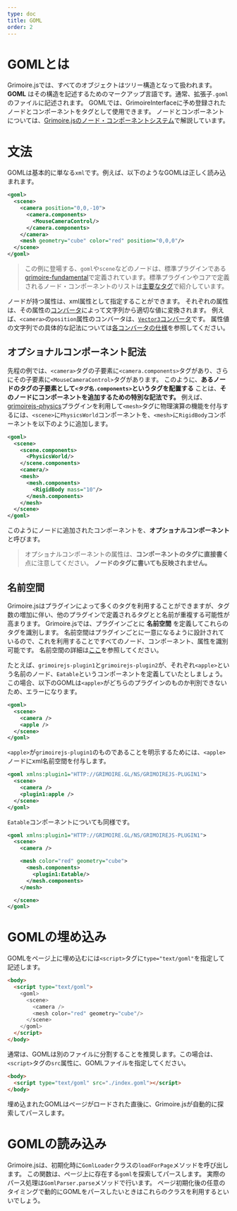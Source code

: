 ```yaml
---
type: doc
title: GOML
order: 2
---
```


# GOMLとは
Grimoire.jsでは、すべてのオブジェクトはツリー構造となって扱われます。
**GOML** はその構造を記述するためのマークアップ言語です。通常、拡張子`.goml`のファイルに記述されます。
GOMLでは、GrimoireInterfaceに予め登録されたノードとコンポーネントをタグとして使用できます。
ノードとコンポーネントについては、[Grimoire.jsのノード・コンポーネントシステム](urlto/compoentsystem)で解説しています。


# 文法
GOMLは基本的に単なる`xml`です。例えば、以下のようなGOMLは正しく読み込まれます。

```xml
<goml>
  <scene>
    <camera position="0,0,-10">
      <camera.components>
        <MouseCameraControl/>
      </camera.components>
    </camera>
    <mesh geometry="cube" color="red" position="0,0,0"/>
  </scene>
</goml>
```

> この例に登場する、`goml`や`scene`などのノードは、標準プラグインである[grimoire-fundamental](url_to_repo)で定義されています。標準プラグインやコアで定義されるノード・コンポーネントのリストは[主要なタグ](url_to/08_tags)で紹介しています。

ノードが持つ属性は、xml属性として指定することができます。
それぞれの属性は、その属性の[コンバータ](urlto/05_componentsystem#converter)によって文字列から適切な値に変換されます。
例えば、`<camera>`の`position`属性のコンバータは、[`Vector3`コンバータ](urlto/05_componentsystem#converter#vector3)です。
属性値の文字列での具体的な記法については[各コンバータの仕様](urlto/05_componentsystem#converter)を参照してください。


## オプショナルコンポーネント記法
先程の例では、`<camera>`タグの子要素に`<camera.components>`タグがあり、さらにその子要素に`<MouseCameraControl>`タグがあります。
このように、**あるノードのタグの子要素として`<タグ名.components>`というタグを配置する** ことは、**そのノードにコンポーネントを追加するための特別な記法です。**
例えば、[grimoirejs-physics](https://github.com/GrimoireGL/grimoirejs-physics)プラグインを利用して`<mesh>`タグに物理演算の機能を付与するには、`<scene>`に`PhysicsWorld`コンポーネントを、`<mesh>`に`RigidBody`コンポーネントを以下のように追加します。

```xml
<goml>
  <scene>
    <scene.components>
      <PhysicsWorld/>
    </scene.components>
    <camera/>
    <mesh>
      <mesh.components>
        <RigidBody mass="10"/>
      </mesh.components>
    </mesh>
  </scene>
</goml>
```
このようにノードに追加されたコンポーネントを、**オプショナルコンポーネント** と呼びます。

> オプショナルコンポーネントの属性は、**コンポーネントのタグに直接書く** 点に注意してください。
**ノードのタグに書いても反映されません。**

## 名前空間
Grimoire.jsはプラグインによって多くのタグを利用することができますが、タグ数の増加に伴い、他のプラグインで定義されるタグとと名前が重複する可能性が高まります。
Grimoire.jsでは、プラグインごとに **名前空間** を定義してこれらのタグを識別します。
名前空間はプラグインごとに一意になるように設計されているので、これを利用することですべてのノード、コンポーネント、属性を識別可能です。
名前空間の詳細は[ここ](urlto/plugin#namespace)を参照してください。

たとえば、`grimoirejs-plugin1`と`grimoirejs-plugin2`が、それぞれ`<apple>`という名前のノード、`Eatable`というコンポーネントを定義していたとしましょう。
この場合、以下のGOMLは`<apple>`がどちらのプラグインのものか判別できないため、エラーになります。

```xml
<goml>
  <scene>
    <camera />
    <apple />
  </scene>
</goml>
```

`<apple>`が`grimoirejs-plugin1`のものであることを明示するためには、`<apple>`ノードにxml名前空間を付与します。

```xml
<goml xmlns:plugin1="HTTP://GRIMOIRE.GL/NS/GRIMOIREJS-PLUGIN1">
  <scene>
    <camera />
    <plugin1:apple />
  </scene>
</goml>
```

`Eatable`コンポーネントについても同様です。
```xml
<goml xmlns:plugin1="HTTP://GRIMOIRE.GL/NS/GRIMOIREJS-PLUGIN1">
  <scene>
    <camera />

    <mesh color="red" geometry="cube">
      <mesh.components>
        <plugin1:Eatable/>
      </mesh.components>
    </mesh>

  </scene>
</goml>
```

# GOMLの埋め込み
GOMLをページ上に埋め込むには`<script>`タグに`type="text/goml"`を指定して記述します。

```html
<body>
  <script type="text/goml">
    <goml>
      <scene>
        <camera />
        <mesh color="red" geometry="cube"/>
      </scene>
    </goml>
  </script>
</body>
```

通常は、GOMLは別のファイルに分割することを推奨します。この場合は、`<script>`タグの`src`属性に、GOMLファイルを指定してください。

```html
<body>
  <script type="text/goml" src="./index.goml"></script>
</body>
```
埋め込まれたGOMLはページがロードされた直後に、Grimoire.jsが自動的に探索してパースします。

# GOMLの読み込み
Grimoire.jsは、初期化時に`GomlLoader`クラスの`loadForPage`メソッドを呼び出します。
この関数は、ページ上に存在する`goml`を探索してパースします。
実際のパース処理は`GomlParser.parse`メソッドで行います。
ページ初期化後の任意のタイミングで動的にGOMLをパースしたいときはこれらのクラスを利用するといいでしょう。
